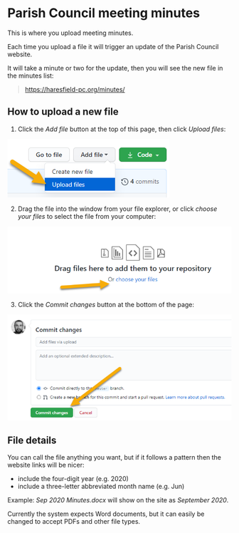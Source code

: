 # Parish Council meeting minutes

This is where you upload meeting minutes. 

Each time you upload a file it will trigger an update of the Parish Council website. 

It will take a minute or two for the update, then you will see the new file in the minutes list:

> https://haresfield-pc.org/minutes/

## How to upload a new file

1. Click the _Add file_ button at the top of this page, then click _Upload files_:

![Adding a new file](.github/docs/01-add.png)

2. Drag the file into the window from your file explorer, or click _choose your files_ to select the file from your computer:

![Selecting the file to upload](.github/docs/02-choose.png)

3. Click the _Commit changes_ button at the bottom of the page:

![Committing the change](.github/docs/03-commit.png)

## File details

You can call the file anything you want, but if it follows a pattern then the website links will be nicer:

* include the four-digit year (e.g. 2020)
* include a three-letter abbreviated month name (e.g. Jun)

Example: _Sep 2020 Minutes.docx_ will show on the site as _September 2020_.

Currently the system expects Word documents, but it can easily be changed to accept PDFs and other file types.

